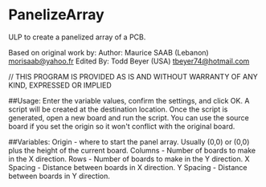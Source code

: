 # PanelizeArray
ULP to create a panelized array of a PCB.

Based on original work by:
    Author: Maurice SAAB (Lebanon) morisaab@yahoo.fr
    Edited By: Todd Beyer (USA) tbeyer74@hotmail.com

// THIS PROGRAM IS PROVIDED AS IS AND WITHOUT WARRANTY OF ANY KIND, EXPRESSED OR IMPLIED


##Usage:
Enter the variable values, confirm the settings, and click OK. A script will be created at the destination location.  Once the script is generated, open a new board and run the script.  You can use the source board if you set the origin so it won't conflict with the original board.

##Variables:
    Origin - where to start the panel array.  Usually (0,0) or (0,0) plus the height of the current board.
    Columns - Number of boards to make in the X direction.
    Rows - Number of boards to make in the Y direction.
    X Spacing - Distance between boards in X direction.
    Y Spacing - Distance between boards in Y direction.


